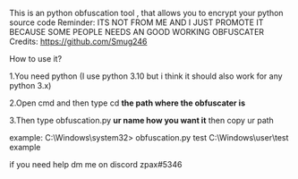 This is an python obfuscation tool , that allows you to encrypt your python source code 
Reminder: 
ITS NOT FROM ME AND I JUST PROMOTE IT BECAUSE SOME PEOPLE NEEDS AN GOOD WORKING OBFUSCATER
Credits: 
https://github.com/Smug246 

How to use it?

1.You need python (I use python 3.10 but i think it should also work for any python 3.x)

2.Open cmd and then type cd **the path where the obfuscater is** 

3.Then type obfuscation.py **ur name how you want it** then copy ur path 

example:
C:\Windows\system32> obfuscation.py test C:\Windows\user\test example

if you need help dm me on discord 
zpax#5346
